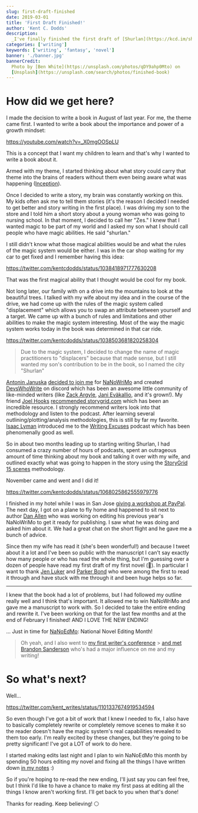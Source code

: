 ```yaml
---
slug: first-draft-finished
date: 2019-03-01
title: 'First Draft Finished!'
author: 'Kent C. Dodds'
description:
  _I've finally finished the first draft of [Shurlan](https://kcd.im/shurlan)_
categories: ['writing']
keywords: ['writing', 'fantasy', 'novel']
banner: './banner.jpg'
bannerCredit:
  Photo by [Ben White](https://unsplash.com/photos/qDY9ahp0Mto) on
  [Unsplash](https://unsplash.com/search/photos/finished-book)
---
```


# How did we get here?

I made the decision to write a book in August of last year. For me, the theme
came first. I wanted to write a book about the importance and power of a growth
mindset:

https://youtube.com/watch?v=_X0mgOOSpLU

This is a concept that I want my children to learn and that's why I wanted to
write a book about it.

Armed with my theme, I started thinking about what story could carry that theme
into the brains of readers without them even being aware what was happening
([Inception](https://youtu.be/d3A3-zSOBT4)).

Once I decided to write a story, my brain was constantly working on this. My
kids often ask me to tell them stories (it's the reason I decided I needed to
get better and story writing in the first place). I was driving my son to the
store and I told him a short story about a young woman who was going to nursing
school. In that moment, I decided to call her "Zes." I knew that I wanted magic
to be part of my world and I asked my son what I should call people who have
magic abilities. He said "shurlan."

I still didn't know what those magical abilities would be and what the rules of
the magic system would be either. I was in the car shop waiting for my car to
get fixed and I remember having this idea:

https://twitter.com/kentcdodds/status/1038418971777630208

That was the first magical ability that I thought would be cool for my book.

Not long later, our family with on a drive into the mountains to look at the
beautiful trees. I talked with my wife about my idea and in the course of the
drive, we had come up with the rules of the magic system called "displacement"
which allows you to swap an attribute between yourself and a target. We came up
with a bunch of rules and limitations and other abilities to make the magic
system interesting. Most of the way the magic system works today in the book was
determined in that car ride.

https://twitter.com/kentcdodds/status/1038503681820258304

> Due to the magic system, I decided to change the name of magic practitioners
> to "displacers" because that made sense, but I still wanted my son's
> contribution to be in the book, so I named the city "Shurlan"

[Antonin Januska](https://twitter.com/AntJanus)
[decided to join me](https://twitter.com/AntJanus/status/1045483125361364993)
for [NaNoWriMo](https://nanowrimo.org) and created
[DevsWhoWrite](https://kcd.im/dww) on discord which has been an awesome little
community of like-minded writers (like
[Zack Argyle](https://twitter.com/ZackArgyle),
[Jani Eväkallio](https://twitter.com/jevakallio), and it's grown!). My friend
[Joel Hooks](https://twitter.com/jhooks)
[recommended storygrid.com](https://twitter.com/jhooks/status/1038525738738016256)
which has been an incredible resource. I strongly recommend writers look into
that methodology and listen to the podcast. After learning several
outlining/plotting/analysis methodologies, this is still by far my favorite.
[Isaac Lyman](https://twitter.com/isaacandsuch) introduced me to the
[Writing Excuses](https://writingexcuses.com/) podcast which has been
phenomenally good as well.

So in about two months leading up to starting writing Shurlan, I had consumed a
crazy number of hours of podcasts, spent an outrageous amount of time thinking
about my book and talking it over with my wife, and outlined exactly what was
going to happen in the story using the
[StoryGrid 15 scenes](https://storygrid.com/15-most-important-scenes/)
methodology.

November came and went and I did it!

https://twitter.com/kentcdodds/status/1068025862555979776

I finished in my hotel while I was in San Jose
[giving a workshop at PayPal](https://youtu.be/xcZXS_VEJS0&list=PLV5CVI1eNcJgNqzNwcs4UKrlJdhfDjshf).
The next day, I got on a plane to fly home and happened to sit next to author
[Dan Allen](https://www.facebook.com/authordanallen) who was working on editing
his previous year's NaNoWriMo to get it ready for publishing. I saw what he was
doing and asked him about it. We had a great chat on the short flight and he
gave me a bunch of advice.

Since then my wife has read it (she's been wonderful!) and because I tweet about
it a lot and I've been so public with the manuscript I can't say exactly how
many people or who has read the whole thing, but I'm guessing over a dozen of
people have read my first draft of my first novel (😬). In particular I want to
thank [Jen Luker](https://twitter.com/knitcodemonkey) and
[Parker Bond](https://twitter.com/BondParkerBond) who were among the first to
read it through and have stuck with me through it and been huge helps so far.

---

I knew that the book had a lot of problems, but I had followed my outline really
well and I think that's important. It allowed me to win NaNoWriMo and gave me a
manuscript to work with. So I decided to take the entire ending and rewrite it.
I've been working on that for the last few months and at the end of February I
finished! AND I LOVE THE NEW ENDING!

... Just in time for [NaNoEdMo](https://www.nanoedmo.com/): National Novel
Editing Month!

> Oh yeah, and I also went to
> [my first writer's conference](./first-conference-part-0) >
> [and met Brandon Sanderson](https://twitter.com/kent_writes/status/1096918174581157888)
> who's had a major influence on me and my writing!

# So what's next?

Well...

https://twitter.com/kent_writes/status/1101337674919534594

So even though I've got a bit of work that I knew I needed to fix, I also have
to basically completely rewrite or completely remove scenes to make it so the
reader doesn't have the magic system's real capabilities revealed to them too
early. I'm really excited by these changes, but they're going to be pretty
significant! I've got a LOT of work to do here.

I started making edits last night and I plan to win NaNoEdMo this month by
spending 50 hours editing my novel and fixing all the things I have written down
[in my notes](https://kcd.im/shurlan-notes) :)

So if you're hoping to re-read the new ending, I'll just say you can feel free,
but I think I'd like to have a chance to make my first pass at editing all the
things I know aren't working first. I'll get back to you when that's done!

Thanks for reading. Keep believing! ⚪
